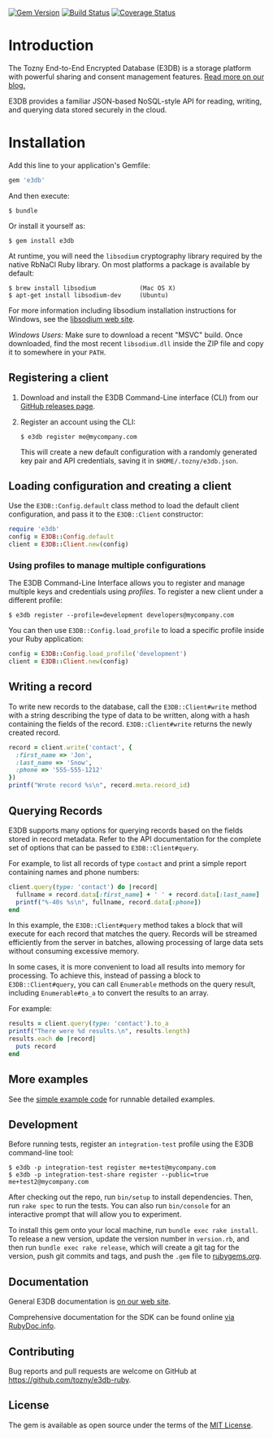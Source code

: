 [![Gem Version][gem-image]][gem-url] [![Build Status][travis-image]][travis-url] [![Coverage Status][coveralls-image]][coveralls-url]

# Introduction

The Tozny End-to-End Encrypted Database (E3DB) is a storage platform
with powerful sharing and consent management features.
[Read more on our blog.](https://tozny.com/blog/announcing-project-e3db-the-end-to-end-encrypted-database/)

E3DB provides a familiar JSON-based NoSQL-style API for reading, writing,
and querying data stored securely in the cloud.

# Installation

Add this line to your application's Gemfile:

```ruby
gem 'e3db'
```

And then execute:

    $ bundle

Or install it yourself as:

    $ gem install e3db

At runtime, you will need the `libsodium` cryptography library
required by the native RbNaCl Ruby library. On most platforms
a package is available by default:

```shell
$ brew install libsodium            (Mac OS X)
$ apt-get install libsodium-dev     (Ubuntu)
```

For more information including libsodium installation instructions
for Windows, see the [libsodium web site](https://download.libsodium.org/doc/installation/).

_Windows Users:_ Make sure to download a recent "MSVC" build. Once downloaded, find the most recent `libsodium.dll` inside the ZIP file and copy it to somewhere in your `PATH`.

## Registering a client

1. Download and install the E3DB Command-Line interface (CLI) from our
   [GitHub releases page](https://github.com/tozny/e3db-go/releases).

2. Register an account using the CLI:

   ```shell
   $ e3db register me@mycompany.com
   ```

   This will create a new default configuration with a randomly
   generated key pair and API credentials, saving it in `$HOME/.tozny/e3db.json`.

## Loading configuration and creating a client

Use the `E3DB::Config.default` class method to load the default
client configuration, and pass it to the `E3DB::Client` constructor:

```ruby
require 'e3db'
config = E3DB::Config.default
client = E3DB::Client.new(config)
```

### Using profiles to manage multiple configurations

The E3DB Command-Line Interface allows you to register and manage
multiple keys and credentials using _profiles_. To register a new
client under a different profile:

```shell
$ e3db register --profile=development developers@mycompany.com
```

You can then use `E3DB::Config.load_profile` to load a specific profile
inside your Ruby application:

```ruby
config = E3DB::Config.load_profile('development')
client = E3DB::Client.new(config)
```

## Writing a record

To write new records to the database, call the `E3DB::Client#write`
method with a string describing the type of data to be written,
along with a hash containing the fields of the record.  `E3DB::Client#write`
returns the newly created record.

```ruby
record = client.write('contact', {
  :first_name => 'Jon',
  :last_name => 'Snow',
  :phone => '555-555-1212'
})
printf("Wrote record %s\n", record.meta.record_id)
```

## Querying Records

E3DB supports many options for querying records based on the fields
stored in record metadata. Refer to the API documentation for the
complete set of options that can be passed to `E3DB::Client#query`.

For example, to list all records of type `contact` and print a
simple report containing names and phone numbers:

```ruby
client.query(type: 'contact') do |record|
  fullname = record.data[:first_name] + ' ' + record.data[:last_name]
  printf("%-40s %s\n", fullname, record.data[:phone])
end
```

In this example, the `E3DB::Client#query` method takes a block that will
execute for each record that matches the query. Records will be streamed
efficiently from the server in batches, allowing processing of large data
sets without consuming excessive memory.

In some cases, it is more convenient to load all results into memory
for processing. To achieve this, instead of passing a block to
`E3DB::Client#query`, you can call `Enumerable` methods on the query result,
including `Enumerable#to_a` to convert the results to an array.

For example:

```ruby
results = client.query(type: 'contact').to_a
printf("There were %d results.\n", results.length)
results.each do |record|
  puts record
end
```

## More examples
See the [simple example code](examples/simple.rb) for runnable detailed examples.

## Development

Before running tests, register an `integration-test` profile using
the E3DB command-line tool:

```shell
$ e3db -p integration-test register me+test@mycompany.com
$ e3db -p integration-test-share register --public=true me+test2@mycompany.com
```

After checking out the repo, run `bin/setup` to install dependencies. Then,
run `rake spec` to run the tests. You can also run `bin/console` for an
interactive prompt that will allow you to experiment.

To install this gem onto your local machine, run `bundle exec rake install`.
To release a new version, update the version number in `version.rb`, and
then run `bundle exec rake release`, which will create a git tag for the
version, push git commits and tags, and push the `.gem` file to
[rubygems.org](https://rubygems.org).

## Documentation

General E3DB documentation is [on our web site](https://tozny.com/documentation/e3db/).

Comprehensive documentation for the SDK can be found online [via RubyDoc.info](http://www.rubydoc.info/gems/e3db/2.0.0.rc1).

## Contributing

Bug reports and pull requests are welcome on GitHub at https://github.com/tozny/e3db-ruby.

## License

The gem is available as open source under the terms of the [MIT License](http://opensource.org/licenses/MIT).

[gem-image]: https://badge.fury.io/rb/e3db.svg
[gem-url]: https://rubygems.org/gems/e3db
[travis-image]: https://travis-ci.org/tozny/e3db-ruby.svg?branch=master
[travis-url]: https://travis-ci.org/tozny/e3db-ruby
[coveralls-image]: https://coveralls.io/repos/github/tozny/e3db-ruby/badge.svg?branch=master
[coveralls-url]: https://coveralls.io/github/tozny/e3db-ruby
